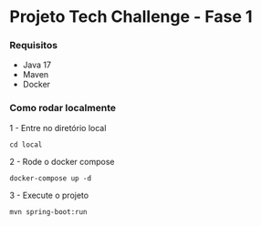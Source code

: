 # Projeto Tech Challenge - Fase 1

### Requisitos

- Java 17
- Maven
- Docker

### Como rodar localmente

1 - Entre no diretório local

```
cd local
```

2 - Rode o docker compose

````
docker-compose up -d
````

3 - Execute o projeto

```
mvn spring-boot:run
```